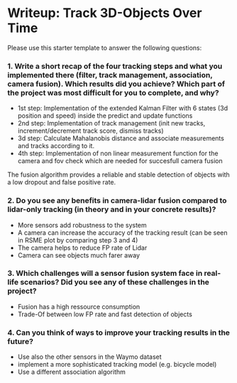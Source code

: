# Writeup: Track 3D-Objects Over Time

Please use this starter template to answer the following questions:

### 1. Write a short recap of the four tracking steps and what you implemented there (filter, track management, association, camera fusion). Which results did you achieve? Which part of the project was most difficult for you to complete, and why?

- 1st step: Implementation of the extended Kalman Filter with 6 states (3d position and speed) inside the predict and update functions
- 2nd step: Implementation of track management (init new tracks, increment/decrement track score, dismiss tracks)
- 3d step: Calculate Mahalanobis distance and associate measurements and tracks according to it.
- 4th step: Implementation of non linear measurement function for the camera and fov check which are needed for succesfull camera fusion

The fusion algorithm provides a reliable and stable detection of objects with a low dropout and false positive rate.

### 2. Do you see any benefits in camera-lidar fusion compared to lidar-only tracking (in theory and in your concrete results)? 
- More sensors add robustness to the system
- A camera can increase the accuracy of the tracking result (can be seen in RSME plot by comparing step 3 and 4)
- The camera helps to reduce FP rate of Lidar
- Camera can see objects much farer away

### 3. Which challenges will a sensor fusion system face in real-life scenarios? Did you see any of these challenges in the project?
- Fusion has a high ressource consumption
- Trade-Of between low FP rate and fast detection of objects

### 4. Can you think of ways to improve your tracking results in the future?
- Use also the other sensors in the Waymo dataset
- implement a more sophisticated tracking model (e.g. bicycle model)
- Use a different association algorithm

